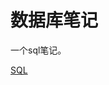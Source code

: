 # 数据库笔记


一个sql笔记。

[SQL](https://github.com/yinxiangpingfan/sql_study/blob/main/%E9%A9%AC%E5%93%A5%E5%B8%A6%E4%BD%A0%E5%AD%A6sql.md)